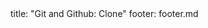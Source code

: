 <frontmatter>
title: "Git and Github: Clone"
footer: footer.md
</frontmatter>

<include src="unit-inPage-asFlat.md" boilerplate />